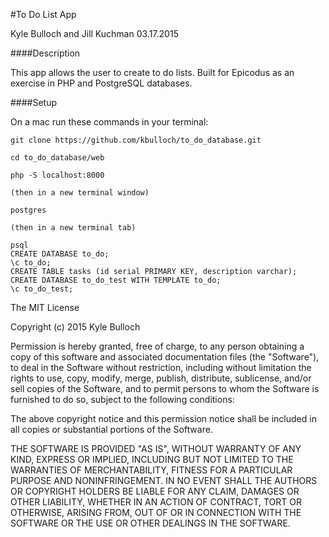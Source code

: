 #To Do List App

Kyle Bulloch and Jill Kuchman
03.17.2015

####Description

This app allows the user to create to do lists.  Built for Epicodus as an exercise in PHP and PostgreSQL databases.

####Setup

On a mac run these commands in your terminal:
```
git clone https://github.com/kbulloch/to_do_database.git

cd to_do_database/web

php -S localhost:8000

(then in a new terminal window)

postgres

(then in a new terminal tab)

psql
CREATE DATABASE to_do;
\c to_do;
CREATE TABLE tasks (id serial PRIMARY KEY, description varchar);
CREATE DATABASE to_do_test WITH TEMPLATE to_do;
\c to_do_test;
```

The MIT License

Copyright (c) 2015 Kyle Bulloch

Permission is hereby granted, free of charge, to any person obtaining a copy
of this software and associated documentation files (the "Software"), to deal
in the Software without restriction, including without limitation the rights
to use, copy, modify, merge, publish, distribute, sublicense, and/or sell
copies of the Software, and to permit persons to whom the Software is
furnished to do so, subject to the following conditions:

The above copyright notice and this permission notice shall be included in
all copies or substantial portions of the Software.

THE SOFTWARE IS PROVIDED "AS IS", WITHOUT WARRANTY OF ANY KIND, EXPRESS OR
IMPLIED, INCLUDING BUT NOT LIMITED TO THE WARRANTIES OF MERCHANTABILITY,
FITNESS FOR A PARTICULAR PURPOSE AND NONINFRINGEMENT. IN NO EVENT SHALL THE
AUTHORS OR COPYRIGHT HOLDERS BE LIABLE FOR ANY CLAIM, DAMAGES OR OTHER
LIABILITY, WHETHER IN AN ACTION OF CONTRACT, TORT OR OTHERWISE, ARISING FROM,
OUT OF OR IN CONNECTION WITH THE SOFTWARE OR THE USE OR OTHER DEALINGS IN
THE SOFTWARE.
